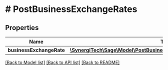 # # PostBusinessExchangeRates

## Properties

Name | Type | Description | Notes
------------ | ------------- | ------------- | -------------
**businessExchangeRate** | [**\SynergiTech\Sage\Model\PostBusinessExchangeRatesBusinessExchangeRate**](PostBusinessExchangeRatesBusinessExchangeRate.md) |  |

[[Back to Model list]](../../README.md#models) [[Back to API list]](../../README.md#endpoints) [[Back to README]](../../README.md)

